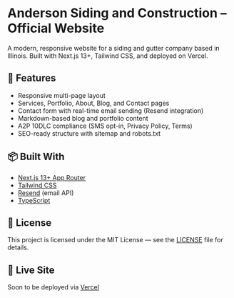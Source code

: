 # Anderson Siding and Construction – Official Website

A modern, responsive website for a siding and gutter company based in Illinois. Built with Next.js 13+, Tailwind CSS, and deployed on Vercel.

## 🚀 Features

- Responsive multi-page layout
- Services, Portfolio, About, Blog, and Contact pages
- Contact form with real-time email sending (Resend integration)
- Markdown-based blog and portfolio content
- A2P 10DLC compliance (SMS opt-in, Privacy Policy, Terms)
- SEO-ready structure with sitemap and robots.txt

## 📦 Built With

- [Next.js 13+ App Router](https://nextjs.org/)
- [Tailwind CSS](https://tailwindcss.com/)
- [Resend](https://resend.com/) (email API)
- [TypeScript](https://www.typescriptlang.org/)

## 📄 License

This project is licensed under the MIT License — see the [LICENSE](./LICENSE) file for details.

## 📍 Live Site

Soon to be deployed via [Vercel](https://vercel.com/)
